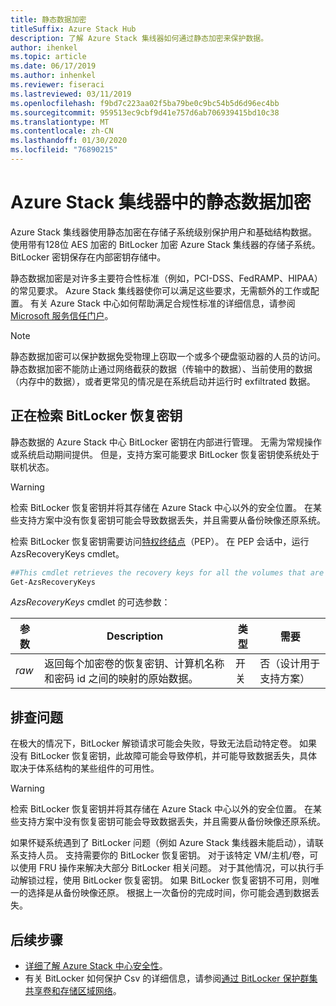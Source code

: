 ```yaml
---
title: 静态数据加密
titleSuffix: Azure Stack Hub
description: 了解 Azure Stack 集线器如何通过静态加密来保护数据。
author: ihenkel
ms.topic: article
ms.date: 06/17/2019
ms.author: inhenkel
ms.reviewer: fiseraci
ms.lastreviewed: 03/11/2019
ms.openlocfilehash: f9bd7c223aa02f5ba79be0c9bc54b5d6d96ec4bb
ms.sourcegitcommit: 959513ec9cbf9d41e757d6ab706939415bd10c38
ms.translationtype: MT
ms.contentlocale: zh-CN
ms.lasthandoff: 01/30/2020
ms.locfileid: "76890215"
---
```

# <a name="data-at-rest-encryption-in-azure-stack-hub"></a>Azure Stack 集线器中的静态数据加密

Azure Stack 集线器使用静态加密在存储子系统级别保护用户和基础结构数据。 使用带有128位 AES 加密的 BitLocker 加密 Azure Stack 集线器的存储子系统。 BitLocker 密钥保存在内部密钥存储中。

静态数据加密是对许多主要符合性标准（例如，PCI-DSS、FedRAMP、HIPAA）的常见要求。 Azure Stack 集线器使你可以满足这些要求，无需额外的工作或配置。 有关 Azure Stack 中心如何帮助满足合规性标准的详细信息，请参阅[Microsoft 服务信任门户](https://aka.ms/AzureStackCompliance)。

> [!NOTE]
> 静态数据加密可以保护数据免受物理上窃取一个或多个硬盘驱动器的人员的访问。 静态数据加密不能防止通过网络截获的数据（传输中的数据）、当前使用的数据（内存中的数据），或者更常见的情况是在系统启动并运行时 exfiltrated 数据。

## <a name="retrieving-bitlocker-recovery-keys"></a>正在检索 BitLocker 恢复密钥

静态数据的 Azure Stack 中心 BitLocker 密钥在内部进行管理。 无需为常规操作或系统启动期间提供。 但是，支持方案可能要求 BitLocker 恢复密钥使系统处于联机状态。  

> [!WARNING]
> 检索 BitLocker 恢复密钥并将其存储在 Azure Stack 中心以外的安全位置。 在某些支持方案中没有恢复密钥可能会导致数据丢失，并且需要从备份映像还原系统。

检索 BitLocker 恢复密钥需要访问[特权终结点](azure-stack-privileged-endpoint.md)（PEP）。 在 PEP 会话中，运行 AzsRecoveryKeys cmdlet。

```powershell
##This cmdlet retrieves the recovery keys for all the volumes that are encrypted with BitLocker.
Get-AzsRecoveryKeys
```

*AzsRecoveryKeys* cmdlet 的可选参数：

| 参数 | Description | 类型 | 需要 |
|---------|---------|---------|---------|
|*raw* | 返回每个加密卷的恢复密钥、计算机名称和密码 id 之间的映射的原始数据。  | 开关 | 否（设计用于支持方案）|

## <a name="troubleshoot-issues"></a>排查问题

在极大的情况下，BitLocker 解锁请求可能会失败，导致无法启动特定卷。 如果没有 BitLocker 恢复密钥，此故障可能会导致停机，并可能导致数据丢失，具体取决于体系结构的某些组件的可用性。

> [!WARNING]
> 检索 BitLocker 恢复密钥并将其存储在 Azure Stack 中心以外的安全位置。 在某些支持方案中没有恢复密钥可能会导致数据丢失，并且需要从备份映像还原系统。

如果怀疑系统遇到了 BitLocker 问题（例如 Azure Stack 集线器未能启动），请联系支持人员。 支持需要你的 BitLocker 恢复密钥。 对于该特定 VM/主机/卷，可以使用 FRU 操作来解决大部分 BitLocker 相关问题。 对于其他情况，可以执行手动解锁过程，使用 BitLocker 恢复密钥。 如果 BitLocker 恢复密钥不可用，则唯一的选择是从备份映像还原。 根据上一次备份的完成时间，你可能会遇到数据丢失。

## <a name="next-steps"></a>后续步骤

- [详细了解 Azure Stack 中心安全性](azure-stack-security-foundations.md)。
- 有关 BitLocker 如何保护 Csv 的详细信息，请参阅[通过 BitLocker 保护群集共享卷和存储区域网络](https://docs.microsoft.com/windows/security/information-protection/bitlocker/protecting-cluster-shared-volumes-and-storage-area-networks-with-bitlocker)。